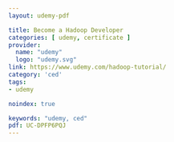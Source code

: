 ```yaml
---
layout: udemy-pdf

title: Become a Hadoop Developer
categories: [ udemy, certificate ]
provider:
  name: "udemy"
  logo: "udemy.svg"
link: https://www.udemy.com/hadoop-tutorial/
category: 'ced'
tags:
- udemy

noindex: true

keywords: "udemy, ced"
pdf: UC-DPFP6PQJ
---
```

